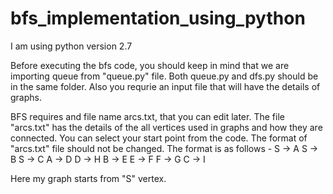 # bfs_implementation_using_python

I am using python version 2.7

Before executing the bfs code, you should keep in mind that we are importing queue from "queue.py" file. Both queue.py and dfs.py should be in the same folder. Also you requrie an input file that will have the details of graphs.

BFS requires and file name arcs.txt, that you can edit later. The file "arcs.txt" has the details of the all vertices used in graphs and how they are connected. You can select your start point from the code. The format of "arcs.txt" file should not be changed. The format is as follows - 
S -> A
S -> B
S -> C
A -> D
D -> H
B -> E
E -> F
F -> G
C -> I

Here my graph starts from "S" vertex.
